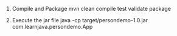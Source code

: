 1. Compile and Package
mvn clean compile test validate package

2. Execute the jar file
java -cp target/persondemo-1.0.jar com.learnjava.persondemo.App

